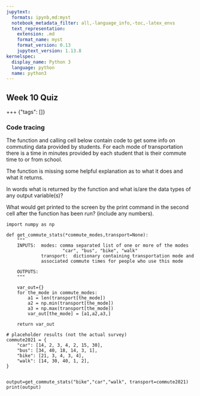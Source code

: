 ```yaml
---
jupytext:
  formats: ipynb,md:myst
  notebook_metadata_filter: all,-language_info,-toc,-latex_envs
  text_representation:
    extension: .md
    format_name: myst
    format_version: 0.13
    jupytext_version: 1.13.8
kernelspec:
  display_name: Python 3
  language: python
  name: python3
---
```


## Week 10 Quiz

+++ {"tags": []}

### Code tracing

The function and calling cell below contain code to get some info on commuting data provided by students.  For each mode of transportation there is a time in minutes provided by each student that is their commute time to or from school.

The function is missing some helpful explanation as to what it does and what it returns.

In words what is returned by the function and what is/are the data types of any output variable(s)?

What would get printed to the screen by the print command in the second cell after the function has been run? (include any numbers).

```{code-cell} ipython3
import numpy as np

def get_commute_stats(*commute_modes,transport=None):
    """
    INPUTS:  modes: comma separated list of one or more of the modes
                     "car", "bus", "bike", "walk"
             transport:  dictionary containing transportation mode and 
             associated commute times for people who use this mode    
    
    OUTPUTS:  
    """

    var_out={}
    for the_mode in commute_modes:
        a1 = len(transport[the_mode])
        a2 = np.min(transport[the_mode])
        a3 = np.max(transport[the_mode])
        var_out[the_mode] = [a1,a2,a3,]
        
    return var_out
```

```{code-cell} ipython3
# placeholder results (not the actual survey)
commute2021 = {
    "car": [14, 2, 3, 4, 2, 15, 30],
    "bus": [34, 40, 18, 14, 3, 1],
    "bike": [21, 3, 4, 3, 4],
    "walk": [14, 30, 40, 1, 2],
}


output=get_commute_stats("bike","car","walk", transport=commute2021)
print(output)
```


